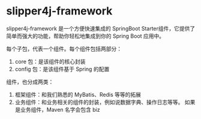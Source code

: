 # slipper4j-framework
slipper4j-framework 是一个方便快速集成的 SpringBoot Starter组件，它提供了简单而强大的功能，帮助你轻松地集成到你的 Spring Boot 应用中。

每个子包，代表一个组件。每个组件包括两部分：
1. core 包：是该组件的核心封装
2. config 包：是该组件基于 Spring 的配置

组件，也分成两类：
1. 框架组件：和我们熟悉的 MyBatis、Redis 等等的拓展
2. 业务组件：和业务相关的组件的封装，例如说数据字典、操作日志等等。
如果是业务组件，Maven 名字会包含 biz